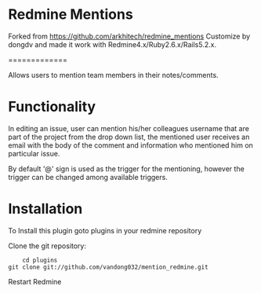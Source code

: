 Redmine Mentions
================
Forked from https://github.com/arkhitech/redmine_mentions 
Customize by dongdv and made it work with Redmine4.x/Ruby2.6.x/Rails5.2.x.

=============

Allows users to mention team members in their notes/comments.

Functionality
==============
In editing an issue, user can mention his/her colleagues username that are part of the project from the drop down list, 
the mentioned user receives an email with the body of the comment and information who mentioned him on particular issue.

By default '@' sign is used as the trigger for the mentioning, however the trigger can be changed among available triggers.

Installation
==============
To Install this plugin goto plugins in your redmine repository

Clone the git repository: 

        cd plugins
	git clone git://github.com/vandong032/mention_redmine.git
        
Restart Redmine
       
        

